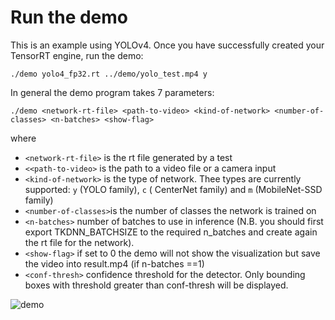 # Run the demo

This is an example using YOLOv4. Once you have successfully created your TensorRT engine, run the demo:

```
./demo yolo4_fp32.rt ../demo/yolo_test.mp4 y
```

In general the demo program takes 7 parameters:

```
./demo <network-rt-file> <path-to-video> <kind-of-network> <number-of-classes> <n-batches> <show-flag>
```

where

* ```<network-rt-file>``` is the rt file generated by a test
* ```<<path-to-video>``` is the path to a video file or a camera input
* ```<kind-of-network>``` is the type of network. Thee types are currently supported: ```y``` (YOLO family), ```c``` (
  CenterNet family) and ```m``` (MobileNet-SSD family)
* ```<number-of-classes>```is the number of classes the network is trained on
* ```<n-batches>``` number of batches to use in inference (N.B. you should first export TKDNN_BATCHSIZE to the required
  n_batches and create again the rt file for the network).
* ```<show-flag>``` if set to 0 the demo will not show the visualization but save the video into result.mp4 (if
  n-batches ==1)
* ```<conf-thresh>``` confidence threshold for the detector. Only bounding boxes with threshold greater than conf-thresh
  will be displayed.

![demo](https://user-images.githubusercontent.com/11562617/72547657-540e7800-388d-11ea-83c6-49dfea2a0607.gif)
